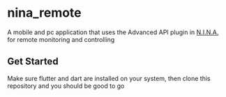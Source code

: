 # nina_remote

A mobile and pc application that uses the Advanced API plugin in [N.I.N.A.](https://nighttime-imaging.eu/) for remote monitoring and controlling

## Get Started
Make sure flutter and dart are installed on your system, then clone this repository and you should be good to go